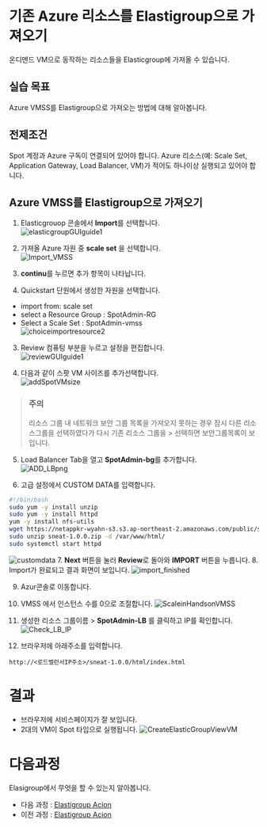 # 기존 Azure 리소스를 Elastigroup으로 가져오기

온디멘드 VM으로 동작하는 리소스들을 Elasticgroup에 가져올 수 있습니다.

## 실습 목표

Azure VMSS를 Elastigroup으로 가져오는 방법에 대해 알아봅니다.

## 전제조건

Spot 계정과 Azure 구독이 연결되어 있어야 합니다.
Azure 리소스(예: Scale Set, Application Gateway, Load Balancer, VM)가 적어도 하나이상 실행되고 있어야 합니다.

## Azure VMSS를 Elastigroup으로 가져오기

1. Elasticgrouop 콘솔에서 **Import**를 선택합니다. </br>
![elasticgroupGUIguide1](./Images/elasticgroupGUIguide1.png)

2. 가져올 Azure 자원 중 **scale set** 을 선택합니다. </br>
![Import_VMSS](./Images/Import_VMSS.png)

3. **continu**를 누르면 추가 항목이 나타납니다.
4. Quickstart 단원에서 생성한 자원을 선택합니다. 
- import from: scale set </br>
- select a Resource Group : SpotAdmin-RG
- Select a Scale Set : SpotAdmin-vmss </br>
![choiceimportresource2](./Images/choiceimportresource2.png)

3. Review 컴퓨팅 부분을 누르고 설정을 편집합니다.</br>
![reviewGUIguide1](./Images/reviewGUIguide1.png)

4. 다음과 같이 스팟 VM 사이즈를 추가선택합니다.</br>
![addSpotVMsize](./Images/addSpotVMsize.png)

> ### 주의
>
> 리소스 그룹 내 네트워크 보안 그룹 목록을 가져오지 못하는 경우 잠시 다른 리소스그룹을 선택하였다가 다시 기존 리소스 그룹을 > 선택하면 보안그룹목록이 보입니다.

5. Load Balancer Tab을 열고 **SpotAdmin-bg**를 추가합니다. </br>
![ADD_LBpng](./Images/ADD_LBpng.png)

6. 고급 설정에서 CUSTOM DATA를 입력합니다.

```bash
#!/bin/bash
sudo yum -y install unzip 
sudo yum -y install httpd 
yum -y install nfs-utils 
wget https://netappkr-wyahn-s3.s3.ap-northeast-2.amazonaws.com/public/sneat-1.0.0.zip
sudo unzip sneat-1.0.0.zip -d /var/www/html/
sudo systemctl start httpd
```

![customdata](./Images/customdata.png)
7. **Next** 버튼을 눌러 **Review**로 돌아와 **IMPORT** 버튼을 누릅니다.
8. Import가 완료되고 결과 화면이 보입니다.
![import_finished](./Images/import_finished.png)

9. Azur콘솔로 이동합니다.
10. VMSS 에서 인스턴스 수를 0으로 조절합니다.
![ScaleinHandsonVMSS](./Images/ScaleinHandsonVMSS.png)

11. 생성한 리소스 그룹이름 > **SpotAdmin-LB** 를 클릭하고 IP를 확인합니다.</br>
![Check_LB_IP](./Images/Check_LB_IP.png)
12. 브라우저에 아래주소를 입력합니다.

```url
http://<로드벨런서IP주소>/sneat-1.0.0/html/index.html
```

# 결과

- 브라우저에 서비스페이지가 잘 보입니다.
- 2대의 VM이 Spot 타입으로 실행됩니다.
![CreateElasticGroupViewVM](./Images/CreateElasticGroupViewVM.png)

# 다음과정

Elasigroup에서 무엇을 할 수 있는지 알아봅니다. </br>

- 다음 과정 : [Elastigroup Acion](./2-2_ElastigroupInstanceAction.md)
- 이전 과정 : [Elastigroup Acion](../exercise-1/1-1_Connect-Account.md)
